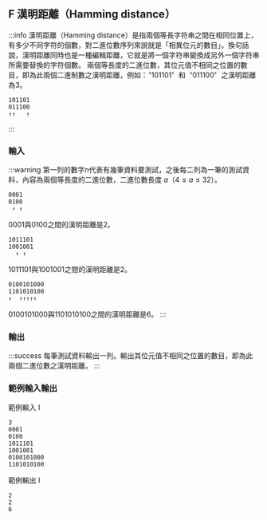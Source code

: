 ## F 漢明距離（Hamming distance） 
:::info
漢明距離（Hamming distance）是指兩個等長字符串之間在相同位置上，有多少不同字符的個數，對二進位數序列來說就是「相異位元的數目」。換句話說，漢明距離同時也是一種編輯距離，它就是將一個字符串變換成另外一個字符串所需要替換的字符個數。
兩個等長度的二進位數，其位元值不相同之位置的數目，即為此兩個二進制數之漢明距離，例如：〝101101〞和〝011100〞之漢明距離為3。
```
101101
011100
↑↑   ↑
```
:::


### 輸入
:::warning
第一列的數字$n$代表有幾筆資料要測試，之後每二列為一筆的測試資料，內容為兩個等長度的二進位數，二進位數長度 $a （4 \leq a \leq 32）$。
```
0001
0100
 ↑ ↑
```
0001與0100之間的漢明距離是2。
```
1011101
1001001
  ↑ ↑
```
1011101與1001001之間的漢明距離是2。

```
0100101000
1101010100
↑  ↑↑↑↑↑
```
0100101000與1101010100之間的漢明距離是6。
:::

### 輸出
:::success
每筆測試資料輸出一列。輸出其位元值不相同之位置的數目，即為此兩個二進位數之漢明距離。
:::

### 範例輸入輸出
範例輸入 I
```shell=
3
0001
0100
1011101
1001001
0100101000
1101010100
```
範例輸出 I
```shell=
2
2
6
```
<!---
範例輸入 II
```shell=
1
101101
011100
```

範例輸出 II
```shell=
3
```


:::spoiler 偷看解答
```python=
def hamming(s1,s2):
    result=0
    if len(s1)!=len(s2):
        print("String are not equal")
    else:
        for x,(i,j) in enumerate(zip(s1,s2)):
            if i!=j:
                #print(f'char not math{i,j}in {x}')
                result+=1
    return result

t = int(input())
for _ in range(t):
    s1=input()
    s2=input()
    print(hamming(s1,s2))
```
:::
--->
<div id="moon"></div>

<style>
#moon {
  width: 80px;
  height: 80px;
  page-break-after: always /*在標籤後換頁*/
}
</style>

